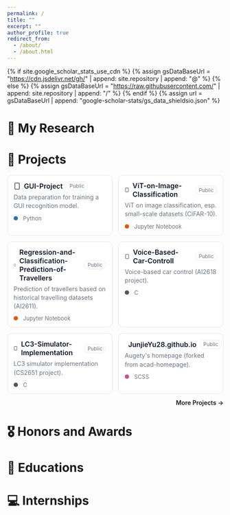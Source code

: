 ```yaml
---
permalink: /
title: ""
excerpt: ""
author_profile: true
redirect_from: 
  - /about/
  - /about.html
---
```


{% if site.google_scholar_stats_use_cdn %}
{% assign gsDataBaseUrl = "https://cdn.jsdelivr.net/gh/" | append: site.repository | append: "@" %}
{% else %}
{% assign gsDataBaseUrl = "https://raw.githubusercontent.com/" | append: site.repository | append: "/" %}
{% endif %}
{% assign url = gsDataBaseUrl | append: "google-scholar-stats/gs_data_shieldsio.json" %}

<span class='anchor' id='about-me'></span>

<!-- Lorem ipsum dolor sit amet, consectetur adipiscing elit. Vivamus ornare aliquet ipsum, ac tempus justo dapibus sit amet. Suspendisse condimentum, libero vel tempus mattis, risus risus vulputate libero, elementum fermentum mi neque vel nisl. Maecenas facilisis maximus dignissim. Curabitur mattis vulputate dui, tincidunt varius libero luctus eu. Mauris mauris nulla, scelerisque eget massa id, tincidunt congue felis. Sed convallis tempor ipsum rhoncus viverra. Pellentesque nulla orci, accumsan volutpat fringilla vitae, maximus sit amet tortor. Aliquam ultricies odio ut volutpat scelerisque. Donec nisl nisl, porttitor vitae pharetra quis, fringilla sed mi. Fusce pretium dolor ut aliquam consequat. Cras volutpat, tellus accumsan mattis molestie, nisl lacus tempus massa, nec malesuada tortor leo vel quam. Aliquam vel ex consectetur, vehicula leo nec, efficitur eros. Donec convallis non urna quis feugiat.

My research interest includes neural machine translation and computer vision. I have published more than 100 papers at the top international AI conferences with total <a href='https://scholar.google.com/citations?user=DhtAFkwAAAAJ'>google scholar citations <strong><span id='total_cit'>260000+</span></strong></a> (You can also use google scholar badge <a href='https://scholar.google.com/citations?user=DhtAFkwAAAAJ'><img src="https://img.shields.io/endpoint?url={{ url | url_encode }}&logo=Google%20Scholar&labelColor=f6f6f6&color=9cf&style=flat&label=citations"></a>). -->


<!--
# 🔥 News
- *2022.02*: &nbsp;🎉🎉 Lorem ipsum dolor sit amet, consectetur adipiscing elit. Vivamus ornare aliquet ipsum, ac tempus justo dapibus sit amet. 
- *2022.02*: &nbsp;🎉🎉 Lorem ipsum dolor sit amet, consectetur adipiscing elit. Vivamus ornare aliquet ipsum, ac tempus justo dapibus sit amet. 
-->

<!-- 
# 📝 Publications 
<div class='paper-box'><div class='paper-box-image'><div><div class="badge">CVPR 2016</div><img src='images/500x300.png' alt="sym" width="100%"></div></div>
<div class='paper-box-text' markdown="1">

[Deep Residual Learning for Image Recognition](https://openaccess.thecvf.com/content_cvpr_2016/papers/He_Deep_Residual_Learning_CVPR_2016_paper.pdf)

**Kaiming He**, Xiangyu Zhang, Shaoqing Ren, Jian Sun

[**Project**](https://scholar.google.com/citations?view_op=view_citation&hl=zh-CN&user=DhtAFkwAAAAJ&citation_for_view=DhtAFkwAAAAJ:ALROH1vI_8AC) <strong><span class='show_paper_citations' data='DhtAFkwAAAAJ:ALROH1vI_8AC'></span></strong>
- Lorem ipsum dolor sit amet, consectetur adipiscing elit. Vivamus ornare aliquet ipsum, ac tempus justo dapibus sit amet. 
</div>
</div>

- [Lorem ipsum dolor sit amet, consectetur adipiscing elit. Vivamus ornare aliquet ipsum, ac tempus justo dapibus sit amet](https://github.com), A, B, C, **CVPR 2020** --> 

# 🔬 My Research
<!-- 在这里添加您的研究方向和兴趣 
- **Research Interests**: Lorem ipsum dolor sit amet, consectetur adipiscing elit. Vivamus ornare aliquet ipsum, ac tempus justo dapibus sit amet.
- **Current Focus**: Lorem ipsum dolor sit amet, consectetur adipiscing elit. Vivamus ornare aliquet ipsum, ac tempus justo dapibus sit amet.
- **Collaborations**: Lorem ipsum dolor sit amet, consectetur adipiscing elit. Vivamus ornare aliquet ipsum, ac tempus justo dapibus sit amet.
-->

# 📂 Projects

<style>
/* ===== GitHub-like Pinned Cards ===== */
.projects-grid {
  display: grid;
  grid-template-columns: repeat(2, minmax(0, 1fr));
  gap: 14px;
  margin: 10px 0 6px;
}
@media (max-width: 820px){
  .projects-grid { grid-template-columns: 1fr; }
}
:root{
  --card-bg: #fff;
  --card-bd: #e5e7eb;
  --card-txt: #111827;
  --muted: #6b7280;
  --hover-bd: #d1d5db;
  --shadow: 0 1px 0 rgba(27,31,36,0.04), 0 8px 24px rgba(140,149,159,0.2);
}
@media (prefers-color-scheme: dark){
  :root{
    --card-bg: #0d1117;
    --card-bd: #30363d;
    --card-txt: #c9d1d9;
    --muted: #8b949e;
    --hover-bd: #3d444d;
    --shadow: 0 0 0 rgba(0,0,0,0);
  }
}
.project-card{
  border: 1px solid var(--card-bd);
  background: var(--card-bg);
  border-radius: 10px;
  padding: 14px 14px 12px;
  transition: border-color .2s ease, transform .12s ease, box-shadow .2s ease;
}
.project-card:hover{
  border-color: var(--hover-bd);
  transform: translateY(-2px);
  box-shadow: var(--shadow);
}
.project-head{
  display: flex; align-items: center; gap: 8px; margin-bottom: 6px;
}
.project-title{
  font-size: 16px; font-weight: 600; line-height: 1.25; margin: 0;
}
.project-title a{ text-decoration: none; color: var(--card-txt); }
.project-title a:hover{ text-decoration: underline; }
.badge{
  font-size: 12px; padding: 2px 7px; border-radius: 999px;
  border: 1px solid var(--card-bd); color: var(--muted);
}
.project-desc{
  color: var(--muted); font-size: 14px; line-height: 1.45; margin: 6px 0 10px;
}
.project-meta{
  display: flex; align-items: center; gap: 14px; font-size: 13px; color: var(--muted);
}
.lang-dot{
  width: 10px; height: 10px; border-radius: 50%; display: inline-block; margin-right: 6px;
  vertical-align: -1px;
}
.meta-group{ display: flex; align-items: center; gap: 6px; }
.meta-icon{
  width: 16px; height: 16px; opacity: .8;
}

/* “More Projects” */
.more-projects{
  margin-top: 12px; text-align: right;
}
.more-projects a{
  font-weight: 600; text-decoration: none;
}
.more-projects a:hover{ text-decoration: underline; }
</style>

<div class="projects-grid">

  <!-- Card 1 -->
  <div class="project-card">
    <div class="project-head">
      <svg class="meta-icon" viewBox="0 0 16 16" fill="currentColor" aria-hidden="true"><path d="M2 2.5A2.5 2.5 0 0 1 4.5 0h7A2.5 2.5 0 0 1 14 2.5v11A2.5 2.5 0 0 1 11.5 16h-7A2.5 2.5 0 0 1 2 13.5v-11ZM4.5 1.5a1 1 0 0 0-1 1V13.5a1 1 0 0 0 1 1h7a1 1 0 0 0 1-1V2.5a1 1 0 0 0-1-1h-7Z"/></svg>
      <h3 class="project-title"><a href="https://github.com/JunjieYu28/GUI-Project" target="_blank" rel="noopener">GUI-Project</a></h3>
      <span class="badge">Public</span>
    </div>
    <p class="project-desc">Data preparation for training a GUI recognition model.</p>
    <div class="project-meta">
      <span class="meta-group"><span class="lang-dot" style="background:#3572A5"></span>Python</span>
    </div>
  </div>

  <!-- Card 2 -->
  <div class="project-card">
    <div class="project-head">
      <svg class="meta-icon" viewBox="0 0 16 16" fill="currentColor" aria-hidden="true"><path d="M2 2.5A2.5 2.5 0 0 1 4.5 0h7A2.5 2.5 0 0 1 14 2.5v11A2.5 2.5 0 0 1 11.5 16h-7A2.5 2.5 0 0 1 2 13.5v-11ZM4.5 1.5a1 1 0 0 0-1 1V13.5a1 1 0 0 0 1 1h7a1 1 0 0 0 1-1V2.5a1 1 0 0 0-1-1h-7Z"/></svg>
      <h3 class="project-title"><a href="https://github.com/JunjieYu28/ViT-on-Image-Classification" target="_blank" rel="noopener">ViT-on-Image-Classification</a></h3>
      <span class="badge">Public</span>
    </div>
    <p class="project-desc">ViT on image classification, esp. small-scale datasets (CIFAR-10).</p>
    <div class="project-meta">
      <span class="meta-group"><span class="lang-dot" style="background:#DA5B0B"></span>Jupyter Notebook</span>
    </div>
  </div>

  <!-- Card 3 -->
  <div class="project-card">
    <div class="project-head">
      <svg class="meta-icon" viewBox="0 0 16 16" fill="currentColor" aria-hidden="true"><path d="M2 2.5A2.5 2.5 0 0 1 4.5 0h7A2.5 2.5 0 0 1 14 2.5v11A2.5 2.5 0 0 1 11.5 16h-7A2.5 2.5 0 0 1 2 13.5v-11ZM4.5 1.5a1 1 0 0 0-1 1V13.5a1 1 0 0 0 1 1h7a1 1 0 0 0 1-1V2.5a1 1 0 0 0-1-1h-7Z"/></svg>
      <h3 class="project-title"><a href="https://github.com/JunjieYu28/Regression-and-Classification-Prediction-of-Travellers" target="_blank" rel="noopener">Regression-and-Classification-Prediction-of-Travellers</a></h3>
      <span class="badge">Public</span>
    </div>
    <p class="project-desc">Prediction of travellers based on historical travelling datasets (AI2611).</p>
    <div class="project-meta">
      <span class="meta-group"><span class="lang-dot" style="background:#DA5B0B"></span>Jupyter Notebook</span>
    </div>
  </div>

  <!-- Card 4 -->
  <div class="project-card">
    <div class="project-head">
      <svg class="meta-icon" viewBox="0 0 16 16" fill="currentColor" aria-hidden="true"><path d="M2 2.5A2.5 2.5 0 0 1 4.5 0h7A2.5 2.5 0 0 1 14 2.5v11A2.5 2.5 0 0 1 11.5 16h-7A2.5 2.5 0 0 1 2 13.5v-11ZM4.5 1.5a1 1 0 0 0-1 1V13.5a1 1 0 0 0 1 1h7a1 1 0 0 0 1-1V2.5a1 1 0 0 0-1-1h-7Z"/></svg>
      <h3 class="project-title"><a href="https://github.com/JunjieYu28/Voice-Based-Car-Controll" target="_blank" rel="noopener">Voice-Based-Car-Controll</a></h3>
      <span class="badge">Public</span>
    </div>
    <p class="project-desc">Voice-based car control (AI2618 project).</p>
    <div class="project-meta">
      <span class="meta-group"><span class="lang-dot" style="background:#555"></span>C</span>
    </div>
  </div>

  <!-- Card 5 -->
  <div class="project-card">
    <div class="project-head">
      <svg class="meta-icon" viewBox="0 0 16 16" fill="currentColor" aria-hidden="true"><path d="M2 2.5A2.5 2.5 0 0 1 4.5 0h7A2.5 2.5 0 0 1 14 2.5v11A2.5 2.5 0 0 1 11.5 16h-7A2.5 2.5 0 0 1 2 13.5v-11ZM4.5 1.5a1 1 0 0 0-1 1V13.5a1 1 0 0 0 1 1h7a1 1 0 0 0 1-1V2.5a1 1 0 0 0-1-1h-7Z"/></svg>
      <h3 class="project-title"><a href="https://github.com/JunjieYu28/LC3-Simulator-Implementation" target="_blank" rel="noopener">LC3-Simulator-Implementation</a></h3>
      <span class="badge">Public</span>
    </div>
    <p class="project-desc">LC3 simulator implementation (CS2651 project).</p>
    <div class="project-meta">
      <span class="meta-group"><span class="lang-dot" style="background:#555"></span>C</span>
    </div>
  </div>

  <!-- Card 6 -->
  <div class="project-card">
    <div class="project-head">
      <svg class="meta-icon" viewBox="0 0 16 16" fill="currentColor" aria-hidden="true"><path d="M2 2.5A2.5 2.5 0 0 1 4.5 0h7A2.5 2.5 0 0 1 14 2.5v11A2.5 2.5 0 0 1 11.5 16h-7A2.5 2.5 0 0 1 2 13.5v-11ZM4.5 1.5a1 1 0 0 0-1 1V13.5a1 1 0 0 0 1 1h7a1 1 0 0 0 1-1V2.5a1 1 0 0 0-1-1h-7Z"/></svg>
      <h3 class="project-title"><a href="https://github.com/JunjieYu28/JunjieYu28.github.io" target="_blank" rel="noopener">JunjieYu28.github.io</a></h3>
      <span class="badge">Public</span>
    </div>
    <p class="project-desc">Augety's homepage (forked from acad-homepage).</p>
    <div class="project-meta">
      <span class="meta-group"><span class="lang-dot" style="background:#c6538c"></span>SCSS</span>
    </div>
  </div>

</div>

<div class="more-projects">
  <a href="https://github.com/JunjieYu28?tab=repositories" target="_blank" rel="noopener">More Projects →</a>
</div>


# 🎖 Honors and Awards
<!-- - *2021.10* Lorem ipsum dolor sit amet, consectetur adipiscing elit. Vivamus ornare aliquet ipsum, ac tempus justo dapibus sit amet. 
- *2021.09* Lorem ipsum dolor sit amet, consectetur adipiscing elit. Vivamus ornare aliquet ipsum, ac tempus justo dapibus sit amet.  -->

# 📖 Educations
<!-- - *2019.06 - 2022.04 (now)*, Lorem ipsum dolor sit amet, consectetur adipiscing elit. Vivamus ornare aliquet ipsum, ac tempus justo dapibus sit amet. 
- *2015.09 - 2019.06*, Lorem ipsum dolor sit amet, consectetur adipiscing elit. Vivamus ornare aliquet ipsum, ac tempus justo dapibus sit amet.  -->
  
<!--
# 💬 Invited Talks
 - *2021.06*, Lorem ipsum dolor sit amet, consectetur adipiscing elit. Vivamus ornare aliquet ipsum, ac tempus justo dapibus sit amet. 
- *2021.03*, Lorem ipsum dolor sit amet, consectetur adipiscing elit. Vivamus ornare aliquet ipsum, ac tempus justo dapibus sit amet.  \| [\[video\]](https://github.com/) -->

# 💻 Internships
<!-- - *2019.05 - 2020.02*, [Lorem](https://github.com/), China. -->
